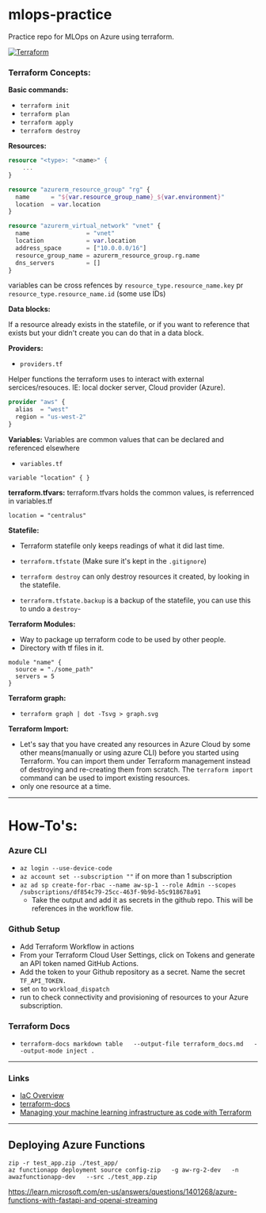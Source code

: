 # mlops-practice
Practice repo for MLOps on Azure using terraform. 

[![Terraform](https://github.com/AaronWard/mlops-practice/actions/workflows/terraform.yml/badge.svg?event=workflow_dispatch)](https://github.com/AaronWard/mlops-practice/actions/workflows/terraform.yml)


### Terraform Concepts:

**Basic commands:**
- `terraform init`
- `terraform plan`
- `terraform apply`
- `terraform destroy`

**Resources:**


```terraform
resource "<type>: "<name>" {
    ...
}
```

```terraform
resource "azurerm_resource_group" "rg" {
  name      = "${var.resource_group_name}_${var.environment}"
  location  = var.location
}

resource "azurerm_virtual_network" "vnet" {
  name                = "vnet"
  location            = var.location
  address_space       = ["10.0.0.0/16"]
  resource_group_name = azurerm_resource_group.rg.name
  dns_servers         = []
}
```

variables can be cross refences by `resource_type.resource_name.key` pr `resource_type.resource_name.id` (some use IDs)



**Data blocks:**

If a resource already exists in the statefile, or if you want to reference that exists but your didn't create you can do that in a data block.



**Providers:**

- `providers.tf`

Helper functions the terraform uses to interact with external sercices/resouces. IE: local docker server, Cloud provider (Azure). 

```terraform
provider "aws" {
  alias  = "west"
  region = "us-west-2"
}
```

**Variables:**
Variables are common values that can be declared and referenced elsewhere

- `variables.tf`

```
variable "location" { }
```

**terraform.tfvars:**
terraform.tfvars holds the common values, is referrenced in variables.tf

```
location = "centralus"
```

**Statefile:**

- Terraform statefile only keeps readings of what it did last time.
- `terraform.tfstate` (Make sure it's kept in the `.gitignore`)
- `terraform destroy` can only destroy resources it created, by looking in the statefile. 


- `terraform.tfstate.backup` is a backup of the statefile, you can use this to undo a `destroy`-
<!-- **Backend:** -->

**Terraform Modules:**
- Way to package up terraform code to be used by other people.
- Directory with tf files in it.

```
module "name" {
  source = "./some_path"
  servers = 5
}
```

**Terraform graph:**

-  `terraform graph | dot -Tsvg > graph.svg`

**Terraform Import:**

- Let's say that you have created any resources in Azure Cloud by some other means(manually or using azure CLI) before you started using Terraform. You can import them under Terraform management instead of destroying and re-creating them from scratch. The `terraform import` command can be used to import existing resources. 
- only one resource at a time.

---

# How-To's:


### Azure CLI

- `az login --use-device-code`
- `az account set --subscription ""` if on more than 1 subscription
- `az ad sp create-for-rbac --name aw-sp-1 --role Admin --scopes /subscriptions/df854c79-25cc-463f-9b9d-b5c918678a91`
  - Take the output and add it as secrets in the github repo. This will be references in the workflow file.

### Github Setup
- Add Terraform Workflow in actions
- From your Terraform Cloud User Settings, click on Tokens and generate an API token named GitHub Actions.
- Add the token to your Github repository as a secret. Name the secret `TF_API_TOKEN.`
- set `on` to `workload_dispatch`
- run to check connectivity and provisioning of resources to your Azure subscription.





### Terraform Docs

- `terraform-docs markdown table   --output-file terraform_docs.md   --output-mode inject .`



---
### Links

- [IaC Overview](https://www.crowdstrike.com/cybersecurity-101/infrastructure-as-code-iac/?utm_campaign=cloudsecurity&utm_content=c4c_cloud_us_en_nb_low&utm_medium=sem&utm_source=goog&utm_term=iac&gclid=Cj0KCQjwxveXBhDDARIsAI0Q0x2p_z69E8H4h6dUhC9OM7I3SePsfCxyifrOuoHKY-bx7iw3WYReaFQaApVdEALw_wcB)
- [terraform-docs](https://terraform-docs.io/user-guide/introduction/)
- [Managing your machine learning infrastructure as code with Terraform](https://www.jeremyjordan.me/terraform/)


---

## Deploying Azure Functions

```
zip -r test_app.zip ./test_app/
az functionapp deployment source config-zip   -g aw-rg-2-dev   -n awazfunctionapp-dev   --src ./test_app.zip
```
https://learn.microsoft.com/en-us/answers/questions/1401268/azure-functions-with-fastapi-and-openai-streaming